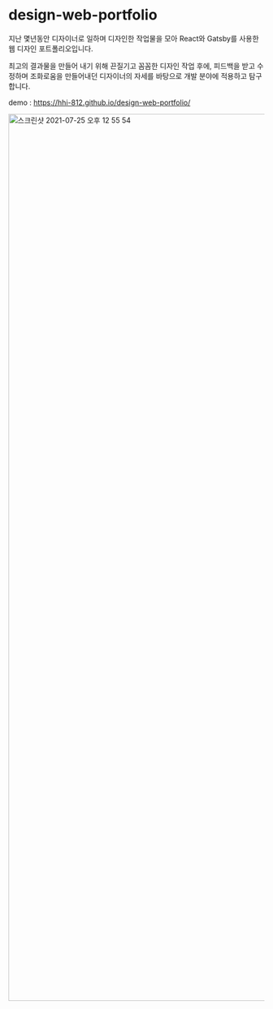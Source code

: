 # design-web-portfolio

지난 몇년동안 디자이너로 일하며 디자인한 작업물을 모아 React와 Gatsby를 사용한 웹 디자인 포트폴리오입니다.


최고의 결과물을 만들어 내기 위해 끈질기고 꼼꼼한 디자인 작업 후에, 피드백을 받고 수정하며 조화로움을 만들어내던 디자이너의 자세를 바탕으로 개발 분야에 적용하고 탐구합니다.

demo : https://hhi-812.github.io/design-web-portfolio/



<img width="1747" alt="스크린샷 2021-07-25 오후 12 55 54" src="https://user-images.githubusercontent.com/83706188/126887250-0c1291d0-e090-4b24-85e6-f23f9548ffed.png">
